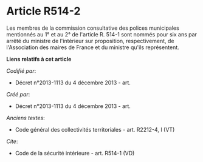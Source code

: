# Article R514-2

Les membres de la commission consultative des polices municipales mentionnés au 1° et au 2° de l'article R. 514-1 sont nommés
pour six ans par arrêté du ministre de l'intérieur sur proposition, respectivement, de l'Association des maires de France et
du ministre qu'ils représentent.

**Liens relatifs à cet article**

_Codifié par_:

  - Décret n°2013-1113 du 4 décembre 2013 - art.

_Créé par_:

  - Décret n°2013-1113 du 4 décembre 2013 - art.

_Anciens textes_:

  - Code général des collectivités territoriales - art. R2212-4, I (VT)

_Cite_:

  - Code de la sécurité intérieure - art. R514-1 (VD)
